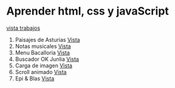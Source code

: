 # Aprender html, css y javaScript</h1>

[vista trabajos](https://github.com/danielrs59/danielrs59.github.io/blob/main/index.html)


<ol>
        <li>Paisajes de Asturias <a href="1-paisajesAsturias/index.html">Vista</a></li>
        <li>Notas musicales <a href="2-notasMusicales/index.html">Vista</a></li>
        <li>Menu Bacalloria <a href="3-menuBacalloria/index.html">Vista</a></li>
        <li>Buscador OK Junlia <a href="4-okJunlia/index.html">Vista</a></li>
        <li>Carga de imagen <a href="5-cargarImagen/index.html">Vista</a></li>
        <li>Scroll animado <a href="6-scrollAnimado/index.html">Vista</a></li>
        <li>Epi & Blas <a href="7-epiBlas/">Vista</a></li>
    </ol>